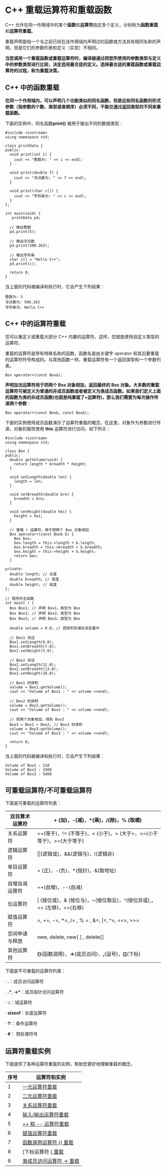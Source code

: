 # C++ 重载运算符和重载函数

C++ 允许在同一作用域中的某个**函数**和**运算符**指定多个定义，分别称为**函数重载**和**运算符重载**。

重载声明是指一个与之前已经在该作用域内声明过的函数或方法具有相同名称的声明，但是它们的参数列表和定义（实现）不相同。

**当您调用一个重载函数或重载运算符时，编译器通过把您所使用的参数类型与定义中的参数类型进行比较，决定选用最合适的定义。选择最合适的重载函数或重载运算符的过程，称为重载决策。**



## C++ 中的函数重载

**在同一个作用域内，可以声明几个功能类似的同名函数，但是这些同名函数的形式参数（指参数的个数、类型或者顺序）必须不同，不能仅通过返回类型的不同来重载函数。**

下面的实例中，同名函数**print()** 被用于输出不同的数据类型：

```
#include <iostream> 
using namespace std; 

class printData {
public: 
  void print(int i) {
    cout << "整数为: " << i << endl; 
  } 

  void print(double f) { 
    cout << "浮点数为: " << f << endl; 
  } 

  void print(char c[]) { 
    cout << "字符串为: " << c << endl; 
  } 
}; 

int main(void) { 
   printData pd; 

  // 输出整数 
  pd.print(5); 

  // 输出浮点数 
  pd.print(500.263);

  // 输出字符串 
  char c[] = "Hello C++"; 
  pd.print(c); 

  return 0; 
}
```

  当上面的代码被编译和执行时，它会产生下列结果：

```
整数为: 5
浮点数为: 500.263
字符串为: Hello C++
```



## C++ 中的运算符重载

 您可以重定义或重载大部分 C++ 内置的运算符。这样，您就能使用自定义类型的运算符。

 重载的运算符是带有特殊名称的函数，函数名是由关键字 operator 和其后要重载的运算符符号构成的。与其他函数一样，重载运算符有一个返回类型和一个参数列表。

```
Box operator+(const Box&);
```

**声明加法运算符用于把两个 Box 对象相加，返回最终的 Box 对象。大多数的重载运算符可被定义为普通的非成员函数或者被定义为类成员函数。如果我们定义上面的函数为类的非成员函数(也就是纯重载了+运算符)，那么我们需要为每次操作传递两个参数**：

```
Box operator+(const Box&, const Box&);
```

下面的实例使用成员函数演示了运算符重载的概念。在这里，对象作为参数进行传递，对象的属性使用 **this** 运算符进行访问，如下所示：

```
#include <iostream> 
using namespace std; 

class Box { 
public: 
  double getVolume(void) { 
    return length * breadth * height; 
  } 

  void setLength(double len) { 
    length = len;
  } 

  void setBreadth(double bre) { 
    breadth = bre; 
  } 

  void setHeight(double hei) { 
    height = hei; 
  } 

  // 重载 + 运算符，用于把两个 Box 对象相加 
  Box operator+(const Box& b) { 
    Box box; 
    box.length = this->length + b.length; 
    box.breadth = this->breadth + b.breadth; 
    box.height = this->height + b.height; 
    return box; 
  } 

private: 
  double length; // 长度 
  double breadth; // 宽度 
  double height; // 高度 
}; 

// 程序的主函数 
int main( ) { 
  Box Box1; // 声明 Box1，类型为 Box 
  Box Box2; // 声明 Box2，类型为 Box 
  Box Box3; // 声明 Box3，类型为 Box 

  double volume = 0.0; // 把体积存储在该变量中 

  // Box1 详述 
  Box1.setLength(6.0); 
  Box1.setBreadth(7.0); 
  Box1.setHeight(5.0); 

  // Box2 详述
  Box2.setLength(12.0); 
  Box2.setBreadth(13.0); 
  Box2.setHeight(10.0); 

  // Box1 的体积 
  volume = Box1.getVolume(); 
  cout << "Volume of Box1 : " << volume <<endl; 

  // Box2 的体积 
  volume = Box2.getVolume(); 
  cout << "Volume of Box2 : " << volume <<endl; 

  // 把两个对象相加，得到 Box3 
  Box3 = Box1 + Box2; // Box3 的体积 
  volume = Box3.getVolume(); 
  cout << "Volume of Box3 : " << volume <<endl; 

  return 0; 
}
```

   当上面的代码被编译和执行时，它会产生下列结果：

```
Volume of Box1 : 210
Volume of Box2 : 1560
Volume of Box3 : 5400
```

## 可重载运算符/不可重载运算符

  下面是可重载的运算符列表：

| 双目算术运算符 | + (加)，-(减)，*(乘)，/(除)，% (取模)                        |
| -------------- | ------------------------------------------------------------ |
| 关系运算符     | ==(等于)，!= (不等于)，<  (小于)，>  (大于>，<=(小于等于)，>=(大于等于) |
| 逻辑运算符     | \|\|(逻辑或)，&&(逻辑与)，!(逻辑非)                          |
| 单目运算符     | + (正)，-(负)，*(指针)，&(取地址)                            |
| 自增自减运算符 | ++(自增)，--(自减)                                           |
| 位运算符       | \| (按位或)，&  (按位与)，~(按位取反)，^(按位异或),，<< (左移)，>>(右移) |
| 赋值运算符     | =, +=, -=, *=,  /= , % = , &=, \|=, ^=, <<=, >>=             |
| 空间申请与释放 | new, delete,  new[ ] , delete[]                              |
| 其他运算符     | **()**(函数调用)，**->**(成员访问)，**,**(逗号)，**[]**(下标) |

  下面是不可重载的运算符列表：

·    **.**：成员访问运算符

·    **.\***, **->\***：成员指针访问运算符

·    **::**：域运算符

·    **sizeof**：长度运算符

·    **?:**：条件运算符

·    **#**： 预处理符号

## 运算符重载实例

  下面提供了各种运算符重载的实例，帮助您更好地理解重载的概念。

| **序号** | **运算符和实例**                                             |
| -------- | ------------------------------------------------------------ |
| 1        | [一元运算符重载](https://www.runoob.com/cplusplus/unary-operators-overloading.html) |
| 2        | [二元运算符重载](https://www.runoob.com/cplusplus/binary-operators-overloading.html) |
| 3        | [关系运算符重载](https://www.runoob.com/cplusplus/relational-operators-overloading.html) |
| 4        | [输入/输出运算符重载](https://www.runoob.com/cplusplus/input-output-operators-overloading.html) |
| 5        | [++ 和 -- 运算符重载](https://www.runoob.com/cplusplus/increment-decrement-operators-overloading.html) |
| 6        | [赋值运算符重载](https://www.runoob.com/cplusplus/assignment-operators-overloading.html) |
| 7        | [函数调用运算符 () 重载](https://www.runoob.com/cplusplus/function-call-operator-overloading.html) |
| 8        | [下标运算符 [\] 重载](https://www.runoob.com/cplusplus/subscripting-operator-overloading.html) |
| 9        | [类成员访问运算符 -> 重载](https://www.runoob.com/cplusplus/class-member-access-operator-overloading.html) |